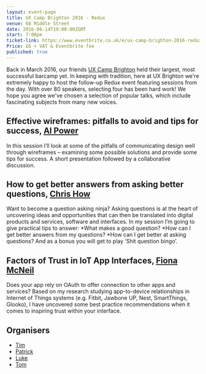 ```yaml
---
layout: event-page  
title: UX Camp Brighton 2016 - Redux
venue: 68 Middle Street
date: 2016-06-14T19:00:00ZGMT
start: 7:00pm
ticket-link: https://www.eventbrite.co.uk/e/ux-camp-brighton-2016-redux-tickets-23901911260
Price: £6 + VAT & Eventbrite fee
published: true
---
```


Back in March 2016, our friends [UX Camp Brighton](http://www.uxcampbrighton.org/) held their largest, most successful barcamp yet. In keeping with tradition, here at UX Brighton we're extremely happy to host the follow-up Redux event featuring sessions from the day. With over 80 speakers, selecting four has been hard work! We hope you agree we've chosen a selection of popular talks, which include fascinating subjects from many new voices.

## Effective wireframes: pitfalls to avoid and tips for success, [Al Power](http://twitter.com/alpower)
In this session I’ll look at some of the pitfalls of communicating design well through wireframes – examining some possible solutions and provide some tips for success. A short presentation followed by a collaborative discussion.

## How to get better answers from asking better questions, [Chris How](http://twitter.com/chrishow)
Want to become a question asking ninja? Asking questions is at the heart of uncovering ideas and opportunities that can then be translated into digital products and services, software and interfaces. In my session I’m going to give practical tips to answer:
*What makes a good question?
*How can I get better answers from my questions?
*How can I get better at asking questions?
And as a bonus you will get to play ‘Shit question bingo’.

## Factors of Trust in IoT App Interfaces, [Fiona McNeil](http://twitter.com/fmacneill)
Does your app rely on OAuth to offer connection to other apps and services? Based on my research studying app-to-device relationships in Internet of Things systems (e.g. Fitbit, Jawbone UP, Nest, SmartThings, Glooko), I have uncovered some best practice recommendations when it comes to inspiring trust within your interface.


## Organisers

- <a href="http://uxbrighton.org.uk/about/#tim">Tim</a>
- <a href="http://uxbrighton.org.uk/about/#patrick">Patrick</a>
- <a href="http://uxbrighton.org.uk/about/#luke">Luke</a>
- <a href="http://uxbrighton.org.uk/about/#tom">Tom</a>
